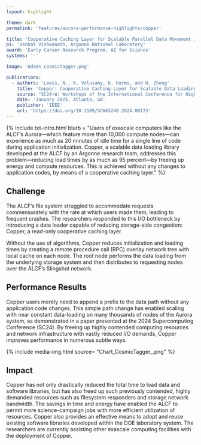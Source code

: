 ```yaml
---
layout: highlight

theme: dark
permalink: 'features/aurora-performance-highlights/copper'

title: 'Cooperative Caching Layer for Scalable Parallel Data Movement in Exascale Supercomputing: Copper'
pi: 'Venkat Vishwanath, Argonne National Laboratory'
award: 'Early Career Research Program, AI for Science'
systems: '-'

image: 'Adams-cosmictagger.png' 

publications:
  - authors: 'Lewis, N., K. Velusamy, K. Harms, and H. Zheng'
    title: 'Copper: Cooperative Caching Layer for Scalable Data Loading in Exascale Supercomputer'
    source: "SC24-W: Workshops of the International Conference for High Performance Computing, Networking, Storage and Analysis"
    date: 'January 2025, Atlanta, GA'
    publisher: 'IEEE'
    url: 'https://doi.org/10.1109/SCW63240.2024.00173'
---
```


{% include txt-intro.html 
    blurb = "Users of exascale computers like the ALCF’s Aurora—which feature more than 10,000 compute nodes—can experience as much as 20 minutes of idle time for a single line of code during application initialization. Copper, a scalable data loading library developed at the ALCF by an Argonne research team, addresses this problem—reducing load times by as much as 95 percent—by freeing up energy and compute resources. This is achieved without any changes to application codes, by means of a cooperative caching layer."
%}



## Challenge
The ALCF’s file system struggled to accommodate requests commensurately with the rate at which users made them, leading to frequent crashes. The researchers responded to this I/O bottleneck by introducing a data loader capable of reducing storage-side congestion: Copper, a read-only cooperative caching layer.

Without the use of algorithms, Copper reduces initialization and loading times by creating a remote procedure call (RPC) overlay network tree with local cache on each node. The root node performs the data loading from the underlying storage system and then distributes to requesting nodes over the ALCF’s Slingshot network.


## Performance Results
Copper users merely need to append a prefix to the data path without any application code changes. This simple path change has enabled scaling with near constant data-loading on many thousands of nodes of the Aurora system, as demonstrated in a paper presented at the 2024 Supercomputing Conference (SC24). By freeing up highly contended computing resources and network infrastructure with vastly reduced I/O demands, Copper improves performance in numerous subtle ways.

{% include media-img.html
   source= "Chart_CosmicTagger_.png"
%}

## Impact
Copper has not only drastically reduced the total time to load data and software libraries, but has also freed up such previously contended, highly demanded resources such as filesystem responders and storage network bandwidth. The savings in time and energy have enabled the ALCF to permit more science-campaign jobs with more efficient utilization of resources. Copper also provides an effective means to adopt and reuse existing software libraries developed within the DOE laboratory system. The researchers are currently assisting other exascale computing facilities with the deployment of Copper.
